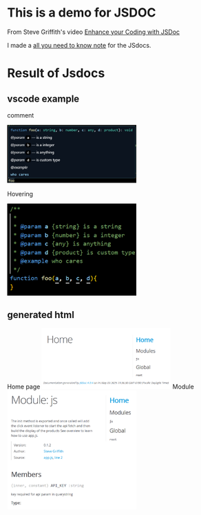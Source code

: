 # This is a demo for JSDOC 
From Steve Griffith's video [Enhance your Coding with JSDoc](https://www.youtube.com/watch?v=3RIaH0NnG64)

I made a [all you need to know note](/JSdocs-note.md) for the JSdocs. 

# Result of Jsdocs

## vscode example
comment

<img src="src/vscode1.png" width="300">

Hovering

<img src="src/vscode2.png" width="300">

## generated html
Home page
<img src="src/result1.png" width="300">
Module
<img src="src/result2.png" width="300">